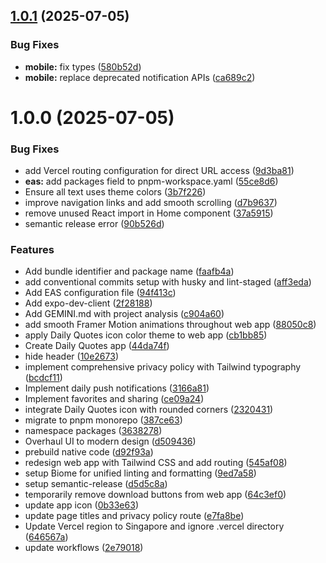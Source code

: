 ## [1.0.1](https://github.com/ruchernchong/daily-quotes/compare/v1.0.0...v1.0.1) (2025-07-05)


### Bug Fixes

* **mobile:** fix types ([580b52d](https://github.com/ruchernchong/daily-quotes/commit/580b52db796307d73abc501e2fb763f1810f7b41))
* **mobile:** replace deprecated notification APIs ([ca689c2](https://github.com/ruchernchong/daily-quotes/commit/ca689c236d71f021c5ea96fdc0d5b23eb4b3fa9c))

# 1.0.0 (2025-07-05)


### Bug Fixes

* add Vercel routing configuration for direct URL access ([9d3ba81](https://github.com/ruchernchong/daily-quotes/commit/9d3ba811d966c601cf27bf8f39678db6753c395d))
* **eas:** add packages field to pnpm-workspace.yaml ([55ce8d6](https://github.com/ruchernchong/daily-quotes/commit/55ce8d6e209edc02173bd4354f567d41fb06ba24))
* Ensure all text uses theme colors ([3b7f226](https://github.com/ruchernchong/daily-quotes/commit/3b7f226780204d11481e3f85fdafe6f0dd4a3488))
* improve navigation links and add smooth scrolling ([d7b9637](https://github.com/ruchernchong/daily-quotes/commit/d7b963779fcb67ff93ed97dde48b927590b7b7a6))
* remove unused React import in Home component ([37a5915](https://github.com/ruchernchong/daily-quotes/commit/37a5915fb0a12c6e41240f401a17dd72eb573494))
* semantic release error ([90b526d](https://github.com/ruchernchong/daily-quotes/commit/90b526db1db3ffecb8f0cd2645dfbe9f6b092d1f))


### Features

* Add bundle identifier and package name ([faafb4a](https://github.com/ruchernchong/daily-quotes/commit/faafb4af54ac9e5b06c802b53268b47e1832e6a6))
* add conventional commits setup with husky and lint-staged ([aff3eda](https://github.com/ruchernchong/daily-quotes/commit/aff3eda119fca777b9f45fe9be0203f95de54d15))
* Add EAS configuration file ([94f413c](https://github.com/ruchernchong/daily-quotes/commit/94f413c7e5548b26b2229071f2a9235c3e61f74c))
* Add expo-dev-client ([2f28188](https://github.com/ruchernchong/daily-quotes/commit/2f28188b09dae3d01355110a87cf6b07febdb239))
* Add GEMINI.md with project analysis ([c904a60](https://github.com/ruchernchong/daily-quotes/commit/c904a60117d3d8e8bf597b178b5481e75f0facad))
* add smooth Framer Motion animations throughout web app ([88050c8](https://github.com/ruchernchong/daily-quotes/commit/88050c8d34c222ee9f7a55c93e4dc79856c05953))
* apply Daily Quotes icon color theme to web app ([cb1bb85](https://github.com/ruchernchong/daily-quotes/commit/cb1bb85fa6821fad84f5308afe782c7949aa35a7))
* Create Daily Quotes app ([44da74f](https://github.com/ruchernchong/daily-quotes/commit/44da74f16d27eb991b67676f6f577d218e48d771))
* hide header ([10e2673](https://github.com/ruchernchong/daily-quotes/commit/10e267397297d1f542c4a85fe366617ca0f6bcf2))
* implement comprehensive privacy policy with Tailwind typography ([bcdcf11](https://github.com/ruchernchong/daily-quotes/commit/bcdcf11961836abb6e591ec946d945c1ab495d6d))
* Implement daily push notifications ([3166a81](https://github.com/ruchernchong/daily-quotes/commit/3166a814a632f926f53761586c9e04f3feba6d2f))
* Implement favorites and sharing ([ce09a24](https://github.com/ruchernchong/daily-quotes/commit/ce09a24bf2f78e24e4b54ded9a322073a34d746c))
* integrate Daily Quotes icon with rounded corners ([2320431](https://github.com/ruchernchong/daily-quotes/commit/23204318b181e9d4324e61b2db281169fc6586c1))
* migrate to pnpm monorepo ([387ce63](https://github.com/ruchernchong/daily-quotes/commit/387ce63f88b17cf063f9add52f70835c51c25b31))
* namespace packages ([3638278](https://github.com/ruchernchong/daily-quotes/commit/36382785d897e7bb9d8b7c2f35fcf3b422f4459e))
* Overhaul UI to modern design ([d509436](https://github.com/ruchernchong/daily-quotes/commit/d5094360feed933b799d9b4e2e682783d1b5ae0b))
* prebuild native code ([d92f93a](https://github.com/ruchernchong/daily-quotes/commit/d92f93ac637c96797013932d49a49b0f8096d624))
* redesign web app with Tailwind CSS and add routing ([545af08](https://github.com/ruchernchong/daily-quotes/commit/545af0861463cb6ffe5a19b041cc4ff45592e2c5))
* setup Biome for unified linting and formatting ([9ed7a58](https://github.com/ruchernchong/daily-quotes/commit/9ed7a58adbbf2d05347aa4a1e43a8dc7f8a0e723))
* setup semantic-release ([d5d5c8a](https://github.com/ruchernchong/daily-quotes/commit/d5d5c8a120fe0da4bd4dccb0473d4a34cce72edc))
* temporarily remove download buttons from web app ([64c3ef0](https://github.com/ruchernchong/daily-quotes/commit/64c3ef0141ce8c909179d215e1589e62b20caab8))
* update app icon ([0b33e63](https://github.com/ruchernchong/daily-quotes/commit/0b33e636abaeb6ee283e87d1545ba18654ae93e1))
* update page titles and privacy policy route ([e7fa8be](https://github.com/ruchernchong/daily-quotes/commit/e7fa8be7e2c3eb0ba1fcc4708708443910513cb3))
* Update Vercel region to Singapore and ignore .vercel directory ([646567a](https://github.com/ruchernchong/daily-quotes/commit/646567a7c96f1d70019ddc5497f5587f55962269))
* update workflows ([2e79018](https://github.com/ruchernchong/daily-quotes/commit/2e79018e2f32023222f95934bf1c4b429f12213a))
